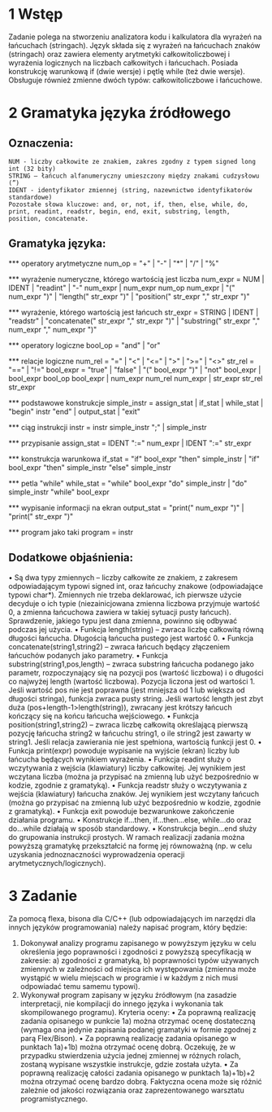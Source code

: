# 1 Wstęp
Zadanie polega na stworzeniu analizatora kodu i kalkulatora dla wyrażeń na łańcuchach (stringach).
Język składa się z wyrażeń na łańcuchach znaków (stringach) oraz zawiera elementy arytmetyki całkowitoliczbowej i wyrażenia logicznych na liczbach całkowitych i łańcuchach. Posiada konstrukcję warunkową if (dwie wersje) i pętlę while (też dwie wersje). Obsługuje również zmienne dwóch typów: całkowitoliczbowe i łańcuchowe.

# 2 Gramatyka języka źródłowego

## Oznaczenia:
    NUM - liczby całkowite ze znakiem, zakres zgodny z typem signed long int (32 bity)
    STRING – łańcuch alfanumeryczny umieszczony między znakami cudzysłowu (”)
    IDENT - identyfikator zmiennej (string, nazewnictwo identyfikatorów standardowe)
    Pozostałe słowa kluczowe: and, or, not, if, then, else, while, do, print, readint, readstr, begin, end, exit, substring, length, position, concatenate.

## Gramatyka języka:

*** operatory arytmetyczne
  num_op = "+" | "-" | "*" | "/" | "%"

*** wyrażenie numeryczne, którego wartością jest liczba
  num_expr = NUM | IDENT | "readint"
  | "-" num_expr
  | num_expr num_op num_expr
  | "(" num_expr ")"
  | "length(" str_expr ")"
  | "position(" str_expr "," str_expr ")"

*** wyrażenie, którego wartością jest łańcuch
  str_expr = STRING | IDENT | "readstr"
  | "concatenate(" str_expr "," str_expr ")"
  | "substring(" str_expr "," num_expr "," num_expr ")"

*** operatory logiczne
  bool_op = "and" | "or"

*** relacje logiczne
  num_rel = "=" | "<" | "<=" | ">" | ">=" | "<>" str_rel = "==" | "!="
  bool_expr = "true" | "false"
  | "(" bool_expr ")"
  | "not" bool_expr
  | bool_expr bool_op bool_expr | num_expr num_rel num_expr | str_expr str_rel str_expr

*** podstawowe konstrukcje
  simple_instr = assign_stat
  | if_stat
  | while_stat
  | "begin" instr "end" | output_stat
  | "exit"

*** ciąg instrukcji
  instr = instr simple_instr ";" | simple_instr

*** przypisanie
  assign_stat = IDENT ":=" num_expr | IDENT ":=" str_expr

*** konstrukcja warunkowa
  if_stat = "if" bool_expr "then" simple_instr
  | "if" bool_expr "then" simple_instr "else" simple_instr

*** petla "while"
  while_stat = "while" bool_expr "do" simple_instr | "do" simple_instr "while" bool_expr

*** wypisanie informacji na ekran
  output_stat = "print(" num_expr ")" | "print(" str_expr ")"

*** program jako taki
  program = instr

## Dodatkowe objaśnienia:
• Są dwa typy zmiennych – liczby całkowite ze znakiem, z zakresem odpowiadającym typowi
signed int, oraz łańcuchy znakowe (odpowiadające typowi char*). Zmiennych nie trzeba deklarować, ich pierwsze użycie decyduje o ich typie (niezainicjowana zmienna
liczbowa przyjmuje wartość 0, a zmienna łańcuchowa zawiera w takiej sytuacji pusty łańcuch). Sprawdzenie, jakiego typu jest dana zmienna, powinno się odbywać podczas jej użycia.
• Funkcja length(string) – zwraca liczbę całkowitą równą długości łańcucha. Długością łańcucha pustego jest wartość 0.
• Funkcja concatenate(string1,string2) – zwraca łańcuch będący złączeniem łańcuchów podanych jako parametry.
• Funkcja substring(string1,pos,length) – zwraca substring łańcucha podanego jako parametr, rozpoczynający się na pozycji pos (wartość liczbowa) i o długości co najwyżej length (wartość liczbowa). Pozycja liczona jest od wartości 1. Jeśli wartość pos nie jest poprawna (jest mniejsza od 1 lub większa od długości stringa), funkcja zwraca pusty string. Jeśli wartość length jest zbyt duża (pos+length-1>length(string)), zwracany jest krótszy łańcuch kończący się na końcu łańcucha wejściowego.
• Funkcja position(string1,string2) – zwraca liczbę całkowitą określającą pierwszą pozycję łańcucha string2 w łańcuchu string1, o ile string2 jest zawarty w string1. Jeśli relacja zawierania nie jest spełniona, wartością funkcji jest 0.
• Funkcja print(expr) powoduje wypisanie na wyjście (ekran) liczby lub łańcucha będących wynikiem wyrażenia.
• Funkcja readint służy o wczytywania z wejścia (klawiatury) liczby całkowitej. Jej wynikiem jest wczytana liczba (można ja przypisać na zmienną lub użyć bezpośrednio w
kodzie, zgodnie z gramatyką).
• Funkcja readstr służy o wczytywania z wejścia (klawiatury) łańcucha znaków. Jej
wynikiem jest wczytany łańcuch (można go przypisać na zmienną lub użyć bezpośrednio w
kodzie, zgodnie z gramatyką).
• Funkcja exit powoduje bezwarunkowe zakończenie działania programu.
• Konstrukcje if...then, if...then...else, while...do oraz do...while
działają w sposób standardowy.
• Konstrukcja begin...end służy do grupowania instrukcji prostych.
W ramach realizacji zadania można powyższą gramatykę przekształcić na formę jej równoważną (np. w celu uzyskania jednoznaczności wyprowadzenia operacji arytmetycznych/logicznych).

# 3 Zadanie

Za pomocą flexa, bisona dla C/C++ (lub odpowiadających im narzędzi dla innych języków programowania) należy napisać program, który będzie:
  1. Dokonywał analizy programu zapisanego w powyższym języku w celu określenia jego poprawności i zgodności z powyższą specyfikacją w zakresie:
    a) zgodności z gramatyką,
    b) poprawności typów używanych zmiennych w zależności od miejsca ich występowania (zmienna może wystąpić w wielu miejscach w programie i w każdym z nich musi odpowiadać temu samemu typowi).
  2. Wykonywał program zapisany w języku źródłowym (na zasadzie interpretacji, nie kompilacji do innego języka i wykonania tak skompilowanego programu).
Kryteria oceny:
  • Za poprawną realizację zadania opisanego w punkcie 1a) można otrzymać ocenę dostateczną (wymaga ona jedynie zapisania podanej gramatyki w formie zgodnej z parą
Flex/Bison).
  • Za poprawną realizację zadania opisanego w punktach 1a)+1b) można otrzymać ocenę dobrą. Oczekuję, że w przypadku stwierdzenia użycia jednej zmiennej w różnych rolach,
zostaną wypisane wszystkie instrukcje, gdzie została użyta.
  • Za poprawną realizację całości zadania opisanego w punktach 1a)+1b)+2 można otrzymać ocenę bardzo dobrą.
Faktyczna ocena może się różnić zależnie od jakości rozwiązania oraz zaprezentowanego warsztatu programistycznego.
